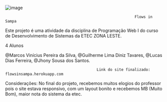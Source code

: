 ![image](https://user-images.githubusercontent.com/41803883/163680857-f1a65622-89c8-4269-83fb-8191c090af11.png)


                                                              Flows in Sampa

Este projeto é uma atividade da disciplina de Programação Web I do curso de Desenvolvimento de Sistemas da ETEC ZONA LESTE.

4 Alunos

@Marcos Vinícius Pereira da Silva,
@Guilherme Lima Diniz Tavares,
@Lucas Dias Ferreira,
@Jhony Sousa dos Santos.


                                             Link do site finalizado: flowsinsampa.herokuapp.com

  Considerações:
    No final do projeto, recebemos muitos elogios do professor pois o site estava responsivo, com um layout bonito e recebemos MB (Muito Bom), maior nota do sistema da etec.

